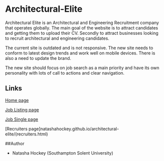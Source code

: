 # Architectural-Elite
Architectural Elite is an Architectural and Engineering Recruitment company that operates globally. The main goal of the website is to attract candidates and getting them to upload their CV. Secondly to attract businesses looking to recruit architectural and engineering candidates.

The current site is outdated and is not responsive. The new site needs to conform to latest design trends and work well on mobile devices. There is also a need to update the brand.

The new site should focus on job search as a main priority and have its own personality with lots of call to actions and clear navigation.

## Links
[Home page](natashahockey.github.io/architectural-elite/index.html)

[Job Listing page](natashahockey.github.io/architectural-elite/job-listing.html)

[Job Single page](natashahockey.github.io/architectural-elite/job-single.html)

[Recruiters page]natashahockey.github.io/architectural-elite/(recruiters.html)

##Author
- Natasha Hockey (Southampton Solent University)
